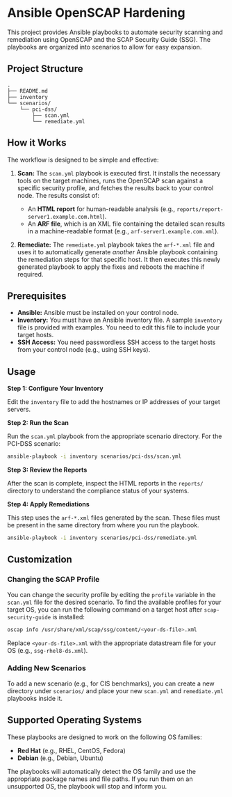 # Ansible OpenSCAP Hardening

This project provides Ansible playbooks to automate security scanning and remediation using OpenSCAP and the SCAP Security Guide (SSG). The playbooks are organized into scenarios to allow for easy expansion.

## Project Structure

```
.
├── README.md
├── inventory
└── scenarios/
    └── pci-dss/
        ├── scan.yml
        └── remediate.yml
```

## How it Works

The workflow is designed to be simple and effective:

1.  **Scan:** The `scan.yml` playbook is executed first. It installs the necessary tools on the target machines, runs the OpenSCAP scan against a specific security profile, and fetches the results back to your control node. The results consist of:
    *   An **HTML report** for human-readable analysis (e.g., `reports/report-server1.example.com.html`).
    *   An **ARF file**, which is an XML file containing the detailed scan results in a machine-readable format (e.g., `arf-server1.example.com.xml`).

2.  **Remediate:** The `remediate.yml` playbook takes the `arf-*.xml` file and uses it to automatically generate *another* Ansible playbook containing the remediation steps for that specific host. It then executes this newly generated playbook to apply the fixes and reboots the machine if required.

## Prerequisites

*   **Ansible:** Ansible must be installed on your control node.
*   **Inventory:** You must have an Ansible inventory file. A sample `inventory` file is provided with examples. You need to edit this file to include your target hosts.
*   **SSH Access:** You need passwordless SSH access to the target hosts from your control node (e.g., using SSH keys).

## Usage

**Step 1: Configure Your Inventory**

Edit the `inventory` file to add the hostnames or IP addresses of your target servers.

**Step 2: Run the Scan**

Run the `scan.yml` playbook from the appropriate scenario directory. For the PCI-DSS scenario:

```bash
ansible-playbook -i inventory scenarios/pci-dss/scan.yml
```

**Step 3: Review the Reports**

After the scan is complete, inspect the HTML reports in the `reports/` directory to understand the compliance status of your systems.

**Step 4: Apply Remediations**

This step uses the `arf-*.xml` files generated by the scan. These files must be present in the same directory from where you run the playbook.

```bash
ansible-playbook -i inventory scenarios/pci-dss/remediate.yml
```

## Customization

### Changing the SCAP Profile

You can change the security profile by editing the `profile` variable in the `scan.yml` file for the desired scenario. To find the available profiles for your target OS, you can run the following command on a target host after `scap-security-guide` is installed:

```bash
oscap info /usr/share/xml/scap/ssg/content/<your-ds-file>.xml
```

Replace `<your-ds-file>.xml` with the appropriate datastream file for your OS (e.g., `ssg-rhel8-ds.xml`).

### Adding New Scenarios

To add a new scenario (e.g., for CIS benchmarks), you can create a new directory under `scenarios/` and place your new `scan.yml` and `remediate.yml` playbooks inside it.

## Supported Operating Systems

These playbooks are designed to work on the following OS families:

*   **Red Hat** (e.g., RHEL, CentOS, Fedora)
*   **Debian** (e.g., Debian, Ubuntu)

The playbooks will automatically detect the OS family and use the appropriate package names and file paths. If you run them on an unsupported OS, the playbook will stop and inform you.
